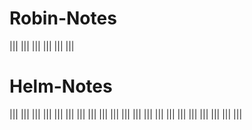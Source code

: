 # Robin-Notes

|||
||| 
|||
|||
|||
|||
# Helm-Notes
|||
|||
|||
|||
|||
|||
|||
|||
|||
|||
|||
|||
|||
|||
|||
|||
|||
|||
|||
|||
|||
